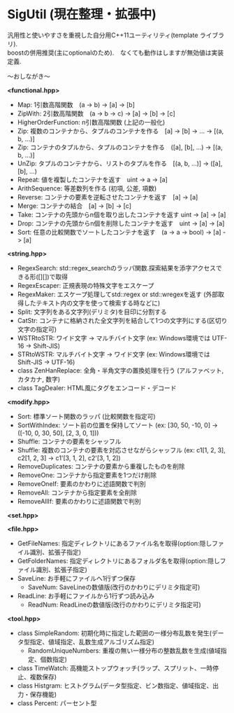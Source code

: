 SigUtil (現在整理・拡張中)
=======
汎用性と使いやすさを重視した自分用C++11ユーティリティ(template ライブラリ).   
boostの併用推奨(主にoptionalのため).　なくても動作はしますが無効値は実装定義.

～おしながき～ 

**\<functional.hpp>**
* Map: 1引数高階関数　(a -> b) -> [a] -> [b]
* ZipWith: 2引数高階関数　(a -> b -> c) -> [a] -> [b] -> [c]
* HigherOrderFunction: n引数高階関数 (上記の一般化)
* Zip: 複数のコンテナから、タプルのコンテナを作る　[a] -> [b] -> ... -> [(a, b, ...)]
* Zip: コンテナのタプルから、タプルのコンテナを作る　([a], [b], ...) -> [(a, b, ...)]
* UnZip: タプルのコンテナから、リストのタプルを作る　[(a, b, ...)] -> ([a], [b], ...)
* Repeat: 値を複製したコンテナを返す　uint -> a -> [a]
* ArithSequence: 等差数列を作る (初項, 公差, 項数)
* Reverse: コンテナの要素を逆転させたコンテナを返す　[a] -> [a]
* Merge: コンテナの結合　[a] -> [b] -> [c]
* Take: コンテナの先頭からn個を取り出したコンテナを返す uint -> [a] -> [a]
* Drop: コンテナの先頭からn個を削除したコンテナを返す　uint -> [a] -> [a]
* Sort: 任意の比較関数でソートしたコンテナを返す　(a -> a -> bool) -> [a] -> [a]

**\<string.hpp>** 
* RegexSearch: std::regex_searchのラッパ関数.探索結果を添字アクセスできる形([][])で取得
 * RegexEscaper: 正規表現の特殊文字をエスケープ
 * RegexMaker: エスケープ処理してstd::regex or std::wregexを返す (外部取得したテキスト内の文字を使って検索する時などに)
* Split: 文字列をある文字列(デリミタ)を目印に分割する
* CatStr: コンテナに格納された全文字列を結合して1つの文字列にする(区切り文字の指定可)
* WSTRtoSTR: ワイド文字 -> マルチバイト文字 (ex: Windows環境では UTF-16 -> Shift-JIS)
* STRtoWSTR: マルチバイト文字 -> ワイド文字 (ex: Windows環境では Shift-JIS -> UTF-16)
* class ZenHanReplace: 全角・半角文字の置換処理を行う (アルファベット, カタカナ, 数字)
* class TagDealer: HTML風にタグをエンコード・デコード

**\<modify.hpp>**
* Sort: 標準ソート関数のラッパ (比較関数を指定可)
* SortWithIndex: ソート前の位置を保持してソート (ex: [30, 50, -10, 0] -> ([-10, 0, 30, 50], [2, 3, 0, 1]))
* Shuffle: コンテナの要素をシャッフル
* Shuffle: 複数のコンテナの要素を対応させながらシャッフル (ex: c1[1, 2, 3], c2[1, 2, 3] -> c1'[3, 1, 2], c2'[3, 1, 2])
* RemoveDuplicates: コンテナの要素から重複したものを削除
* RemoveOne: コンテナから指定要素を1つだけ削除
 * RemoveOneIf: 要素のかわりに述語関数で判別
* RemoveAll: コンテナから指定要素を全削除
 * RemoveAllIf: 要素のかわりに述語関数で判別

**\<set.hpp>**

**\<file.hpp>**
* GetFileNames: 指定ディレクトリにあるファイル名を取得(option:隠しファイル識別、拡張子指定)
* GetFolderNames: 指定ディレクトリにあるフォルダ名を取得(option:隠しファイル識別、拡張子指定)
* SaveLine: お手軽にファイルへ1行ずつ保存 
  * SaveNum: SaveLineの数値版(改行のかわりにデリミタ指定可)
* ReadLine: お手軽にファイルから1行ずつ読み込み
  * ReadNum: ReadLineの数値版(改行のかわりにデリミタ指定可)

**\<tool.hpp>** 
* class SimpleRandom: 初期化時に指定した範囲の一様分布乱数を発生(データ型指定、値域指定、乱数生成アルゴリズム指定)
  * RandomUniqueNumbers: 重複の無い一様分布の整数乱数を生成(値域指定、個数指定)
* class TimeWatch: 高機能ストップウォッチ(ラップ、スプリット、一時停止、複数保存)
* class Histgram: ヒストグラム(データ型指定、ビン数指定、値域指定、出力・保存機能)
* class Percent: パーセント型
